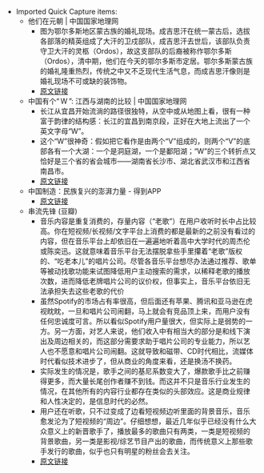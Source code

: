 - Imported Quick Capture items:
    - 他们在元朝 | 中国国家地理网
        - 图为鄂尔多斯地区蒙古族的婚礼现场。成吉思汗在统一蒙古后，选拔各部落的精英组成了大汗的卫戍部队，成吉思汗去世后，该部队负责守卫大汗的灵柩（Ordos），故这支部队的后裔被称作鄂尔多斯（Ordos），清中期，他们在今天的鄂尔多斯市定居。鄂尔多斯蒙古族的婚礼隆重热烈，传统之中又不乏现代生活气息，而成吉思汗像则是婚礼现场不可或缺的装饰物。
        - [原文链接](http://www.dili360.com/ch/article/p54f96446238bc04.htm)
    - 中国有个“ W ”: 江西与湖南的比较 | 中国国家地理网
        - 长江从宜昌开始流淌的路径很独特，从空中或从地图上看，很有一种富于韵律的结构感：长江的宜昌到南京段，正好在大地上流出了一个英文字母“W”。
        - 这个“W”很神奇：假如把它看作是由两个“V”组成的，则两个“V”的底部各有一个大湖：一个是洞庭湖，一个是鄱阳湖；“W”的三个转折点又恰好是三个省的省会城市——湖南省长沙市、湖北省武汉市和江西省南昌市。
        - [原文链接](http://www.dili360.com/cng/article/p63bbdfe261f3772.htm)
    - 中国制造：民族复兴的澎湃力量 - 得到APP
        - [原文链接](https://www.dedao.cn/ebook/reader?id=N5lDqb9b47pXZxGn1kBzPlMyQArYv0q7dL3qe85E2aVKdo9jNgOLRmDJ6nXLm16K)
    - 串流先锋 (豆瓣)
        - 音乐内容是重复消费的，存量内容（“老歌”）在用户收听时长中占比较高。你在短视频/长视频/文字平台上消费的都是最新的之前没有看过的内容，但在音乐平台上却依旧在一遍遍地听着高中大学时代的周杰伦或陈奕迅。这就意味着音乐平台无法摆脱拿些手里攥着“老歌”版权的、“吃老本儿”的唱片公司。尽管各音乐平台想尽办法通过推荐、歌单等被动找歌功能来试图降低用户主动搜索的需求，以稀释老歌的播放次数，进而降低老牌唱片公司的议价权，但事实上，音乐平台依旧无法承担失去这些老歌的代价
        - 虽然Spotify的市场占有率很高，但后面还有苹果、腾讯和亚马逊在虎视眈眈，一旦和唱片公司闹翻，马上就会有竞品顶上来，而用户没有任何忠诚度可言。所以看似Spotify用户量很大，但实际上是弱势的一方。另一方面，对艺人来说，他们收入中有相当大的部分是和线下演出及周边相关的，而这部分需要求助于唱片公司的专业能力，所以艺人也不愿意和唱片公司闹翻。这就导致和磁带、CD时代相比，流媒体时代看似技术进步了，但从商业的角度来看，还是换汤不换药。
        - 实际发生的情况是，歌手之间的基尼系数变大了，爆款歌手比之前赚得更多，而大量长尾创作者赚不到钱。而这并不只是音乐行业发生的情况，在其他所有的内容行业都存在类似的头部效应。这是商业规律和人性决定的，是信息时代的必然。
        - 用户还在听歌，只不过变成了边看短视频边听里面的背景音乐，音乐愈发沦为了短视频的“周边”。仔细想想，最近几年似乎已经没有什么大众意义上的新晋歌手了，播放最多的歌曲只有两类，一类是短视频的背景歌曲，另一类是影视/综艺节目产出的歌曲，而传统意义上那些歌手发行的歌曲，似乎也只有明星的粉丝会去关注。
        - [原文链接](https://movie.douban.com/subject/35500137//)
